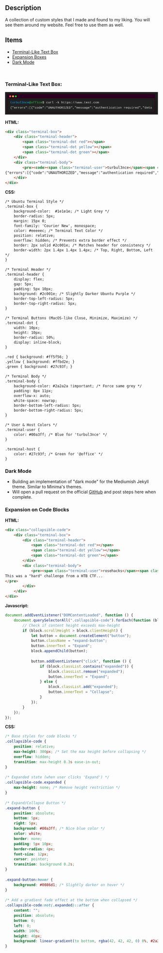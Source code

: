 ## Description
A collection of custom styles that I made and found to my liking. You will see them around my website. Feel free to use them as well.

## Items
- [Terminal-Like Text Box](#Terminal-Like-Text-Box)
- [Expansion Boxes](#Expansion-on-code-blocks)
- [Dark Mode](#Dark-Mode)

<br>

### Terminal-Like Text Box:

<img src=../assets/terminal-like-box.PNG>

<b>HTML:</b>
```html
<div class="terminal-box">
    <div class="terminal-header">
        <span class="terminal-dot red"></span>
        <span class="terminal-dot yellow"></span>
        <span class="terminal-dot green"></span>
    </div>
    <div class="terminal-body">
        <pre><code><span class="terminal-user">turbul3nce</span><span class="terminal-host">@office</span>$ curl -k https://www.test.com
{"errors":[{"code":"UNAUTHORIZED","message":"authentication required","detail":null}]}</code></pre>
    </div>
</div>
```
<b>CSS:</b>
```/
/* Ubuntu Terminal Style */
.terminal-box {
    background-color:  #1e1e1e; /* Light Grey */
    border-radius: 5px;
    margin: 15px 0;
    font-family: 'Courier New', monospace;
    color: #eeeeec; /* Terminal Text Color */
    position: relative;
    overflow: hidden; /* Prevents extra border effect */
    border: 2px solid #2c001e; /* Matches header for consistency */
    border-width: 2px 1.4px 1.4px 1.4px; /* Top, Right, Bottom, Left */
}

/* Terminal Header */
.terminal-header {
    display: flex;
    gap: 5px;
    padding: 5px 10px;
    background: #2c001e; /* Slightly Darker Ubuntu Purple */
    border-top-left-radius: 5px;
    border-top-right-radius: 5px;
}

/* Terminal Buttons (MacOS-like Close, Minimize, Maximize) */
.terminal-dot {
    width: 10px;
    height: 10px;
    border-radius: 50%;
    display: inline-block;
}

.red { background: #ff5f56; }
.yellow { background: #ffbd2e; }
.green { background: #27c93f; }

/* Terminal Body */
.terminal-body {
    background-color: #2a2a2a !important; /* Force same grey */
    padding: 8px 11px;
    overflow-x: auto;
    white-space: nowrap;
    border-bottom-left-radius: 5px;
    border-bottom-right-radius: 5px;
}
    
/* User & Host Colors */
.terminal-user {
    color: #00a3ff; /* Blue for 'turbul3nce' */
}

.terminal-host {
    color: #27c93f; /* Green for '@office' */
}
```

### Dark Mode

- Building an implementation of "dark mode" for the Mediumish Jekyll theme. Similar to Minima's themes.
- Will open a pull request on the official [GitHub](https://github.com/wowthemesnet/mediumish-theme-jekyll) and post steps here when complete.

### Expansion on Code Blocks

<b>HTML:</b>

```html
<div class="collapsible-code">
    <div class="terminal-box">
        <div class="terminal-header">
            <span class="terminal-dot red"></span>
            <span class="terminal-dot yellow"></span>
            <span class="terminal-dot green"></span>
        </div>
        <div class="terminal-body">
            <pre><span class="terminal-user">rosehacks</span><span class="terminal-host">@pwny</span>$ cat predictable.txt
This was a "hard" challenge from a HTB CTF...
</pre>
        </div>
    </div>
</div>
```

<b>Javascript:</b>

```javascript
document.addEventListener("DOMContentLoaded", function () {
    document.querySelectorAll(".collapsible-code").forEach(function (block) {
        // Check if content height exceeds max-height
        if (block.scrollHeight > block.clientHeight) {
            let button = document.createElement("button");
            button.className = "expand-button";
            button.innerText = "Expand";
            block.appendChild(button);

            button.addEventListener("click", function () {
                if (block.classList.contains("expanded")) {
                    block.classList.remove("expanded");
                    button.innerText = "Expand";
                } else {
                    block.classList.add("expanded");
                    button.innerText = "Collapse";
                }
            });
        }
    });
});
```

<b>CSS:</b>

```css
/* Base styles for code blocks */
.collapsible-code {
    position: relative;
    max-height: 300px; /* Set the max height before collapsing */
    overflow: hidden;
    transition: max-height 0.3s ease-in-out;
}

/* Expanded state (when user clicks 'Expand') */
.collapsible-code.expanded {
    max-height: none; /* Remove height restriction */
}

/* Expand/Collapse Button */
.expand-button {
    position: absolute;
    bottom: 5px;
    right: 5px;
    background: #00a3ff; /* Nice blue color */
    color: white;
    border: none;
    padding: 5px 10px;
    border-radius: 4px;
    font-size: 12px;
    cursor: pointer;
    transition: background 0.2s;
}

.expand-button:hover {
    background: #0086d1; /* Slightly darker on hover */
}

/* Add a gradient fade effect at the bottom when collapsed */
.collapsible-code:not(.expanded)::after {
    content: "";
    position: absolute;
    bottom: 0;
    left: 0;
    width: 100%;
    height: 40px;
    background: linear-gradient(to bottom, rgba(42, 42, 42, 0) 0%, #2a2a2a 100%);
}
```
